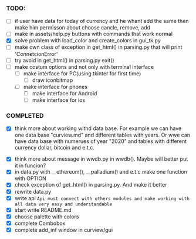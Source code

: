 ### TODO:
- [ ] if user have data for today of currency and he whant add the same then make him permisson
      about choose cancle, remove, add
- [ ] make in assets/help.py buttons with commands that work normal
- [x] solve problem with load_color and create_colors in gui_tk.py
- [ ] make own class of exception in get_html() in parsing.py that will print 'ConnetcionError'
- [ ] try avoid in get_html() in parsing.py exit()
- [ ] make costum options and not only with terminal interface
    - [ ] make interface for PC(using tkinter for first time)
        - [ ] draw iconbitmap
    - [ ] make interface for phones
        - [ ] make interface for Android
        - [ ] make interface for ios

### COMPLETED
+ [x] think more about working withd data base. For example we can have one data base "curview.md"
  and different tables with years. Or wwe can have data base with numerues of year "2020"
  and tables with different currency dollar, bitcoin and e.t.c.
- [x] think more about message in wwdb.py in wwdb(). Maybe will better put it in funcion?
- [x] in data.py with __ethereum(), __palladium() and e.t.c make one function with OPTION
- [x] check exception of get_html() in parsing.py. And make it better
- [x] rewrite data.py
- [x] write api ```Api must connect with others modules and make working with all data very easy and understandable```
- [x] start write README.md
- [x] choose palette with colors
- [x] complete Combobox
- [x] complete add_inf window in curview/gui
